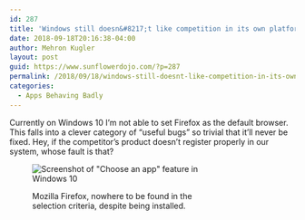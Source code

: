 ```yaml
---
id: 287
title: 'Windows still doesn&#8217;t like competition in its own platform'
date: 2018-09-18T20:16:38-04:00
author: Mehron Kugler
layout: post
guid: https://www.sunflowerdojo.com/?p=287
permalink: /2018/09/18/windows-still-doesnt-like-competition-in-its-own-platform/
categories:
  - Apps Behaving Badly
---
```

Currently on Windows 10 I&#8217;m not able to set Firefox as the default browser. This falls into a clever category of &#8220;useful bugs&#8221; so trivial that it&#8217;ll never be fixed. Hey, if the competitor&#8217;s product doesn&#8217;t register properly in our system, whose fault is that?<figure id="attachment_288" aria-describedby="caption-attachment-288" style="width: 300px" class="wp-caption aligncenter">

<img loading="lazy" class="wp-image-288 size-medium" src="/wp-content/uploads/2018/09/windows_hates_firefox-e1537316131652-300x255.png" alt="Screenshot of &quot;Choose an app&quot; feature in Windows 10" width="300" height="255" srcset="/wp-content/uploads/2018/09/windows_hates_firefox-e1537316131652-300x255.png 300w, /wp-content/uploads/2018/09/windows_hates_firefox-e1537316131652.png 556w" sizes="(max-width: 300px) 100vw, 300px" /> <figcaption id="caption-attachment-288" class="wp-caption-text">Mozilla Firefox, nowhere to be found in the selection criteria, despite being installed.</figcaption></figure>
